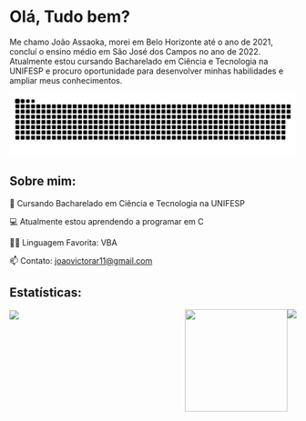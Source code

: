 # Olá, Tudo bem?
Me chamo João Assaoka, morei em Belo Horizonte até o ano de 2021, concluí o ensino médio em São José dos Campos no ano de 2022.
Atualmente estou cursando Bacharelado em Ciência e Tecnologia na UNIFESP e procuro oportunidade para desenvolver minhas habilidades e ampliar meus conhecimentos.

![Snake animation](https://github.com/Assaoka/Assaoka/blob/output/github-contribution-grid-snake.svg)

## Sobre mim:

🌱 Cursando Bacharelado em Ciência e Tecnologia na UNIFESP

💻 Atualmente estou aprendendo a programar em C

👨‍💻 Linguagem Favorita: VBA

📫 Contato: joaovictorar11@gmail.com

## Estatísticas:

<div>
  <a href="https://github.com/Assaoka">
  <img height="143em"   align="center" src="https://github-readme-stats.vercel.app/api?username=Assaoka&show_icons=true&theme=react&include_all_commits=true&count_private=true"/>
  <img height="143em"  align="right" src="https://github-readme-stats.vercel.app/api/top-langs/?username=Assaoka&layout=compact&langs_count=7&theme=react" />
  <img align="right" width="180" height="180" src="https://media1.tenor.com/images/68e8337fb4eb7e40645d832c64762a8b/tenor.gif?itemid=19443613">
</div>


